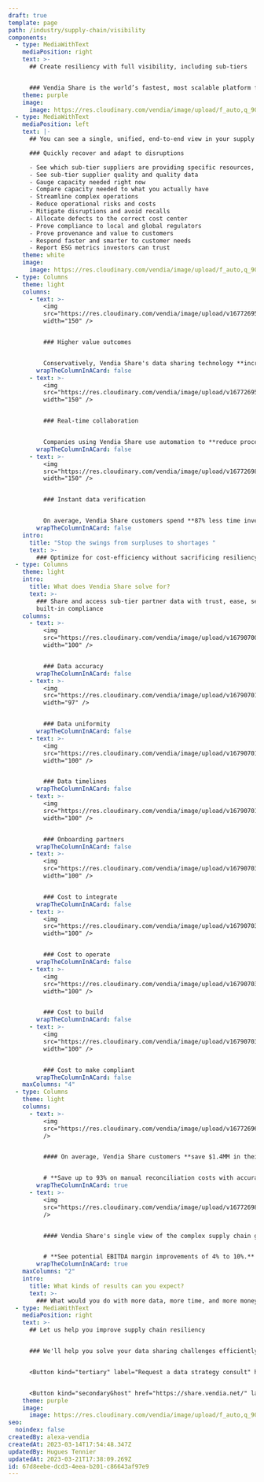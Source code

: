 ```yaml
---
draft: true
template: page
path: /industry/supply-chain/visibility
components:
  - type: MediaWithText
    mediaPosition: right
    text: >-
      ## Create resiliency with full visibility, including sub-tiers


      ### Vendia Share is the world’s fastest, most scalable platform for sharing business data across applications, clouds, and partners
    theme: purple
    image:
      image: https://res.cloudinary.com/vendia/image/upload/f_auto,q_90/v1678815975/Website/Iso/Group_ccbmyd.png
  - type: MediaWithText
    mediaPosition: left
    text: |-
      ## You can see a single, unified, end-to-end view in your supply chain

      ### Quickly recover and adapt to disruptions

      - See which sub-tier suppliers are providing specific resources, when
      - See sub-tier supplier quality and quality data
      - Gauge capacity needed right now 
      - Compare capacity needed to what you actually have
      - Streamline complex operations
      - Reduce operational risks and costs
      - Mitigate disruptions and avoid recalls
      - Allocate defects to the correct cost center
      - Prove compliance to local and global regulators
      - Prove provenance and value to customers
      - Respond faster and smarter to customer needs
      - Report ESG metrics investors can trust
    theme: white
    image:
      image: https://res.cloudinary.com/vendia/image/upload/f_auto,q_90/v1676678136/Website/Iso/Auto_2_cv22mf.png
  - type: Columns
    theme: light
    columns:
      - text: >-
          <img
          src="https://res.cloudinary.com/vendia/image/upload/v1677269539/Website/Icons/Blue%20icons/Analytics_70_fpe61f.svg"  class="image-float-left"
          width="150" />


          ### Higher value outcomes


          Conservatively, Vendia Share's data sharing technology **increases labor productivity by 4.7%**.
        wrapTheColumnInACard: false
      - text: >-
          <img
          src="https://res.cloudinary.com/vendia/image/upload/v1677269544/Website/Icons/Blue%20icons/Analytics_89_xd0azl.svg"  class="image-float-left"
          width="150" />


          ### Real-time collaboration


          Companies using Vendia Share use automation to **reduce processing times by up to three weeks**.
        wrapTheColumnInACard: false
      - text: >-
          <img
          src="https://res.cloudinary.com/vendia/image/upload/v1677269834/Website/Icons/Blue%20icons/People_98_okyitl.svg"  class="image-float-left"
          width="150" />


          ### Instant data verification


          On average, Vendia Share customers spend **87% less time investigating** and resolving data inconsistencies.
        wrapTheColumnInACard: false
    intro:
      title: "Stop the swings from surpluses to shortages "
      text: >-
        ### Optimize for cost-efficiency without sacrificing resiliency
  - type: Columns
    theme: light
    intro:
      title: What does Vendia Share solve for?
      text: >-
        ### Share and access sub-tier partner data with trust, ease, security, and
        built-in compliance
    columns:
      - text: >-
          <img
          src="https://res.cloudinary.com/vendia/image/upload/v1679070019/Website/Icons/Purple%20icons/Data_accuracy_ycaoj1.png"  class="image-float-left"
          width="100" />


          ### Data accuracy
        wrapTheColumnInACard: false
      - text: >-
          <img
          src="https://res.cloudinary.com/vendia/image/upload/v1679070164/Website/Icons/Purple%20icons/Data_uniformity_scphht.png"  class="image-float-left"
          width="97" />


          ### Data uniformity
        wrapTheColumnInACard: false
      - text: >-
          <img
          src="https://res.cloudinary.com/vendia/image/upload/v1679070164/Website/Icons/Purple%20icons/Data_timelines_w74oqt.png"  class="image-float-left"
          width="100" />


          ### Data timelines
        wrapTheColumnInACard: false
      - text: >-
          <img
          src="https://res.cloudinary.com/vendia/image/upload/v1679070164/Website/Icons/Purple%20icons/Onboarding_partners_gjkqb9.png"  class="image-float-left"
          width="100" />


          ### Onboarding partners
        wrapTheColumnInACard: false
      - text: >-
          <img
          src="https://res.cloudinary.com/vendia/image/upload/v1679070390/Website/Icons/Purple%20icons/Cost_to_integrate_w_partners_ayhfch.png"  class="image-float-left"
          width="100" />


          ### Cost to integrate
        wrapTheColumnInACard: false
      - text: >-
          <img
          src="https://res.cloudinary.com/vendia/image/upload/v1679070391/Website/Icons/Purple%20icons/Cost_to_operate_h46oly.png"  class="image-float-left"
          width="100" />


          ### Cost to operate
        wrapTheColumnInACard: false
      - text: >-
          <img
          src="https://res.cloudinary.com/vendia/image/upload/v1679070390/Website/Icons/Purple%20icons/Cost_to_build_uv13t9.png"  class="image-float-left"
          width="100" />


          ### Cost to build
        wrapTheColumnInACard: false
      - text: >-
          <img
          src="https://res.cloudinary.com/vendia/image/upload/v1679070390/Website/Icons/Purple%20icons/Cost_to_make_compliant_bgblk2.png"  class="image-float-left"
          width="100" />


          ### Cost to make compliant
        wrapTheColumnInACard: false
    maxColumns: "4"
  - type: Columns
    theme: light
    columns:
      - text: >-
          <img
          src="https://res.cloudinary.com/vendia/image/upload/v1677269636/Website/Icons/Blue%20icons/Media_111_key6lp.svg"  class="image-float-left"
          />


          #### On average, Vendia Share customers **save $1.4MM in their first year** through efficiency improvements with Vendia Share.


          # **Save up to 93% on manual reconciliation costs with accurate automation.**
        wrapTheColumnInACard: true
      - text: >-
          <img
          src="https://res.cloudinary.com/vendia/image/upload/v1677269825/Website/Icons/Blue%20icons/Money_97_yxbkyt.svg"  class="image-float-left"
          />


          #### Vendia Share's single view of the complex supply chain gives you the power to **identify trends and opportunities** faster.


          # **See potential EBITDA margin improvements of 4% to 10%.**
        wrapTheColumnInACard: true
    maxColumns: "2"
    intro:
      title: What kinds of results can you expect?
      text: >-
        ### What would you do with more data, more time, and more money?
  - type: MediaWithText
    mediaPosition: right
    text: >-
      ## Let us help you improve supply chain resiliency


      ### We'll help you solve your data sharing challenges efficiently and cost-effectively with Vendia Share.


      <Button kind="tertiary" label="Request a data strategy consult" href="https://meetings.hubspot.com/aashish3/contact-sales" />


      <Button kind="secondaryGhost" href="https://share.vendia.net/" label="Try Vendia Share in the free app" />
    theme: purple
    image:
      image: https://res.cloudinary.com/vendia/image/upload/f_auto,q_90/v1677268224/Website/Iso/VendiaShare_iso_lnmpta.svg
seo:
  noindex: false
createdBy: alexa-vendia
createdAt: 2023-03-14T17:54:48.347Z
updatedBy: Hugues Tennier
updatedAt: 2023-03-21T17:38:09.269Z
id: 67d8eebe-dcd3-4eea-b201-c86643af97e9
---
```

